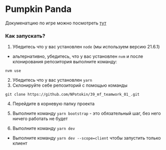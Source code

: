# Pumpkin Panda

Докуменатцию по игре можно посмотреть [тут](./Game.md)


### Как запускать?

1. Убедитесь что у вас установлен `node` (мы используем версию 21.6.1)
- альтернативно, убедитесь, что у вас установлен `nvm` и после клонирования репозитория выполните команду:
```
nvm use
```

2. Убедитесь что у вас установлен `yarn`
3. Склонируйте себе репозиторий с помощью команды 
```
git clone https://github.com/NPotokin/39_mf_teamwork_01_.git
```
4. Перейдите в корневую папку проекта
5. Выполните команду `yarn bootstrap` - это обязательный шаг, без него ничего работать не будет

6. Выполните команду `yarn dev`
- Выполните команду `yarn dev --scope=client` чтобы запустить только клиент






